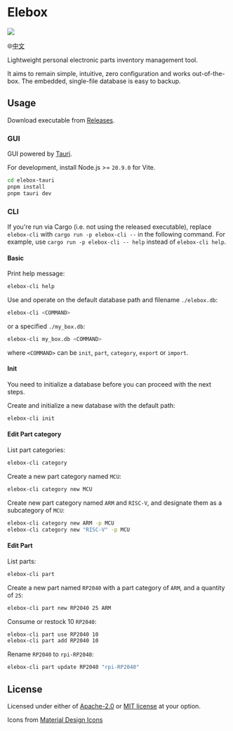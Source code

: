 # Elebox

![](https://i.imgur.com/fqdDK1d.png)

🌐[中文](https://github.com/ziteh/elebox/blob/main/README-zh.md)

Lightweight personal electronic parts inventory management tool.

It aims to remain simple, intuitive, zero configuration and works out-of-the-box. The embedded, single-file database is easy to backup.

## Usage

Download executable from [Releases](https://github.com/ziteh/elebox/releases).

### GUI

GUI powered by [Tauri](https://tauri.app/).

For development, install Node.js >= `20.9.0` for Vite.

```bash
cd elebox-tauri
pnpm install
pnpm tauri dev
```

### CLI

If you're run via Cargo (i.e. not using the released executable), replace `elebox-cli` with `cargo run -p elebox-cli --` in the following command. For example, use `cargo run -p elebox-cli -- help` instead of `elebox-cli help`.

#### Basic

Print help message:

```bash
elebox-cli help
```

Use and operate on the default database path and filename `./elebox.db`:

```bash
elebox-cli <COMMAND>
```

or a specified `./my_box.db`:

```bash
elebox-cli my_box.db <COMMAND>
```

where `<COMMAND>` can be `init`, `part`, `category`, `export` or `import`.

#### Init

You need to initialize a database before you can proceed with the next steps.

Create and initialize a new database with the default path:

```bash
elebox-cli init
```

#### Edit Part category

List part categories:

```bash
elebox-cli category
```

Create a new part category named `MCU`:

```bash
elebox-cli category new MCU
```

Create new part category named `ARM` and `RISC-V`, and designate them as a subcategory of `MCU`:

```bash
elebox-cli category new ARM -p MCU
elebox-cli category new "RISC-V" -p MCU
```

#### Edit Part

List parts:

```bash
elebox-cli part
```

Create a new part named `RP2040` with a part category of `ARM`, and a quantity of `25`:

```bash
elebox-cli part new RP2040 25 ARM
```

Consume or restock 10 `RP2040`:

```bash
elebox-cli part use RP2040 10
elebox-cli part add RP2040 10
```

Rename `RP2040` to `rpi-RP2040`:

```bash
elebox-cli part update RP2040 "rpi-RP2040"
```

## License

Licensed under either of [Apache-2.0](/LICENSE-APACHE) or [MIT license](/LICENSE-MIT) at your option.

Icons from [Material Design Icons](https://pictogrammers.com/library/mdi/)
